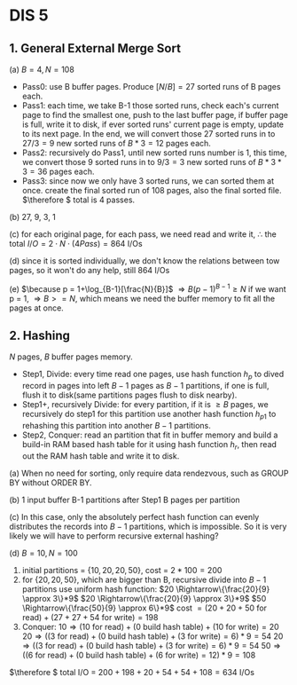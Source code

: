 # DIS 5

## 1. General External Merge Sort

(a)
$B =4, N =108$

* Pass0: use B buffer pages. Produce $[N/B] = 27$ sorted runs of B pages each.
* Pass1: each time, we take B-1 those sorted runs, check each's current page to find the smallest one, push to the last buffer page, if buffer page is full, write it to disk, if ever sorted runs' current page is empty, update to its next page. In the end, we will convert those $27$ sorted runs in to $27/3 = 9$ new sorted runs of $B*3 = 12$ pages each.
* Pass2: recursively do Pass1, until new sorted runs number is $1$, this time, we convert those $9$ sorted runs in to $9/3 = 3$ new sorted runs of $B*3*3 = 36$ pages each.
* Pass3: since now we only have 3 sorted runs, we can sorted them at once. create the final sorted run of 108 pages, also the final sorted file.
$\therefore $ total is 4 passes.

(b)
27, 9, 3, 1

(c)
for each original page, for each pass, we need read and write it, $\therefore$ the total $I/O = 2\cdot N\cdot (4Pass) = 864$ I/Os

(d)
since it is sorted individually, we don't know the relations between tow pages, so it won't do any help, still $864$ I/Os

(e)
$\because p = 1+\log_{B-1}[\frac{N}{B}]$
$\Rightarrow B(p-1)^{B-1} \geq N$
if we want p = 1, $\Rightarrow B >= N$, which means we need the buffer memory to fit all the pages at once.

## 2. Hashing

$N$ pages, $B$ buffer pages memory.

* Step1, Divide: 
  every time read one pages, use hash function $h_p$ to dived record in pages into left $B-1$ pages as $B-1$ partitions, if one is full, flush it to disk(same partitions pages flush to disk nearby).
* Step1+, recursively Divide:
  for every partition, if it is $\geq B$ pages, we recursively do step1 for this partition use another hash function $h_{p1}$ to rehashing this partition into another $B-1$ partitions.
* Step2, Conquer:
  read an partition that fit in buffer memory and build a build-in RAM based hash table for it using hash function $h_r$, then read out the RAM hash table and write it to disk.


(a)
When no need for sorting, only require data rendezvous, such as GROUP BY without ORDER BY.

(b)
1 input buffer
B-1 partitions after Step1
B pages per partition

(c)
In this case, only the absolutely perfect hash function can evenly distributes the records into $B-1$ partitions, which is impossible. So it is very likely we will have to perform recursive external hashing?

(d)
$B=10,N=100$

1. initial partitions = $\{10,20,20,50\}$, cost = $2*100=200$
2. for $\{20,20,50\}$, which are bigger than B, recursive divide into $B-1$ partitions use uniform hash function:
   $20 \Rightarrow\{\frac{20}{9} \approx 3\}*9$
   $20 \Rightarrow\{\frac{20}{9} \approx 3\}*9$
   $50 \Rightarrow\{\frac{50}{9} \approx 6\}*9$
   cost $=(20+20+50 \text{ for read}) + (27+27+54 \text{ for write})  = 198$
3. Conquer:
   $10 \Rightarrow (10 \text{ for read}) + (0 \text{ build hash table}) + (10 \text{ for write}) = 20$
   $20 \Rightarrow ((3 \text{ for read}) + (0 \text{ build hash table}) + (3 \text{ for write}) = 6) * 9 = 54$
   $20 \Rightarrow ((3 \text{ for read}) + (0 \text{ build hash table}) + (3 \text{ for write}) = 6) * 9 = 54$
   $50 \Rightarrow ((6 \text{ for read}) + (0 \text{ build hash table}) + (6 \text{ for write}) = 12) * 9 = 108$

$\therefore $ total I/O = $200+198+20+54+54+108 = 634$ I/Os
